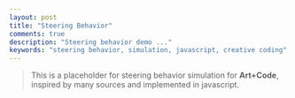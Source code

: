```yaml
---
layout: post
title: "Steering Behavior"
comments: true
description: "Steering behavior demo ..."
keywords: "steering behavior, simulation, javascript, creative coding"
---
```


> This is a placeholder for steering behavior simulation for **Art+Code**, inspired by many sources and implemented in javascript.